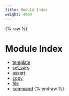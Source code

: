 ```yaml
---
title: Module Index
weight: 4000
---
```


{% raw %}
# Module Index

- [template](./template.html)
- [set_vars](./set_vars.html)
- [assert](./assert.html)
- [copy](./copy.html)
- [file](./file.html)
- [command](./command.html)
{% endraw %}